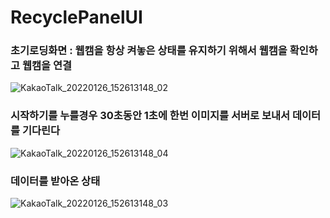# RecyclePanelUI


### 초기로딩화면 : 웹캠을 항상 켜놓은 상태를 유지하기 위해서 웹캠을 확인하고 웹캠을 연결
![KakaoTalk_20220126_152613148_02](https://user-images.githubusercontent.com/87767242/153551271-b66220a3-efb4-4bab-8675-6f6aa46d3975.png)


### 시작하기를 누를경우 30초동안 1초에 한번 이미지를 서버로 보내서 데이터를 기다린다  
![KakaoTalk_20220126_152613148_04](https://user-images.githubusercontent.com/87767242/153551276-c475f5bf-e82f-4845-ba01-b1ee57d171b4.png)


### 데이터를 받아온 상태  
![KakaoTalk_20220126_152613148_03](https://user-images.githubusercontent.com/87767242/153551273-cb6a5a7e-ad95-46d3-b7e3-962fd506f001.png)

